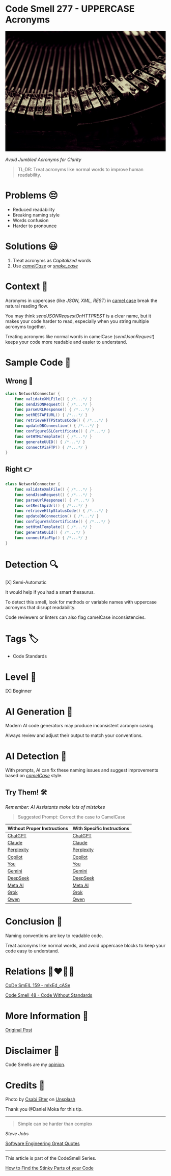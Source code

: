 # Code Smell 277 - UPPERCASE Acronyms

![Code Smell 277 - UPPERCASE Acronyms](Code%20Smell%20277%20-%20UPPERCASE%20Acronyms.jpg)

*Avoid Jumbled Acronyms for Clarity*

> TL;DR: Treat acronyms like normal words to improve human readability.

# Problems 😔 

- Reduced readability
- Breaking naming style
- Words confusion
- Harder to pronounce 

# Solutions 😃

1. Treat acronyms as *Capitalized* words
2. Use *[camelCase](https://en.wikipedia.org/wiki/Camel_case)* or *[snake_case](https://en.wikipedia.org/wiki/Snake_case)*
 
# Context 💬

Acronyms in uppercase (like *JSON, XML, REST*) in [camel case](https://github.com/mcsee/Software-Design-Articles/tree/main/Articles/Code%20Smells/Code%20Smell%20159%20-%20Mixed%20Case/readme.md) break the natural reading flow.

You may think *sendJSONRequestOnHTTPREST* is a clear name, but it makes your code harder to read, especially when you string multiple acronyms together. 

Treating acronyms like normal words in camelCase (*sendJsonRequest*) keeps your code more readable and easier to understand.

# Sample Code 📖

## Wrong 🚫

<!-- [Gist Url](https://gist.github.com/mcsee/3fb92baefac7fb65577e03e196472f67) -->

```swift
class NetworkConnector {
    func validateXMLFile() { /*...*/ }
    func sendJSONRequest() { /*...*/ }
    func parseURLResponse() { /*...*/ }
    func setRESTAPIURL() { /*...*/ }
    func retrieveHTTPStatusCode() { /*...*/ }
    func updateDBConnection() { /*...*/ }
    func configureSSLCertificate() { /*...*/ }
    func setHTMLTemplate() { /*...*/ }
    func generateUUID() { /*...*/ }
    func connectViaFTP() { /*...*/ }
}
```

## Right 👉

<!-- [Gist Url](https://gist.github.com/mcsee/280cb3e2dd681b0039b9604aac32330a) -->

```swift
class NetworkConnector {
    func validateXmlFile() { /*...*/ }
    func sendJsonRequest() { /*...*/ }
    func parseUrlResponse() { /*...*/ }
    func setRestApiUrl() { /*...*/ }
    func retrieveHttpStatusCode() { /*...*/ }
    func updateDbConnection() { /*...*/ }
    func configureSslCertificate() { /*...*/ }
    func setHtmlTemplate() { /*...*/ }
    func generateUuid() { /*...*/ }
    func connectViaFtp() { /*...*/ }
}
```

# Detection 🔍

[X] Semi-Automatic 

It would help if you had a smart thesaurus.

To detect this smell, look for methods or variable names with uppercase acronyms that disrupt readability. 

Code reviewers or linters can also flag camelCase inconsistencies.

# Tags 🏷️

- Code Standards

# Level 🔋

[X] Beginner 

# AI Generation 🤖

Modern AI code generators may produce inconsistent acronym casing. 

Always review and adjust their output to match your conventions.

# AI Detection 🥃

With prompts, AI can fix these naming issues and suggest improvements based on *[camelCase](https://github.com/mcsee/Software-Design-Articles/tree/main/Articles/Code%20Smells/Code%20Smell%20159%20-%20Mixed%20Case/readme.md)* style.

## Try Them! 🛠

*Remember: AI Assistants make lots of mistakes*

> Suggested Prompt: Correct the case to CamelCase

| Without Proper Instructions    | With Specific Instructions |
| -------- | ------- |
| [ChatGPT](https://chat.openai.com/?q=Correct+and+explain+this+code%3A+%60%60%60swift%0D%0Aclass+NetworkConnector+%7B%0D%0A++++func+validateXMLFile%28%29+%7B+%2F%2A...%2A%2F+%7D%0D%0A++++func+sendJSONRequest%28%29+%7B+%2F%2A...%2A%2F+%7D%0D%0A++++func+parseURLResponse%28%29+%7B+%2F%2A...%2A%2F+%7D%0D%0A++++func+setRESTAPIURL%28%29+%7B+%2F%2A...%2A%2F+%7D%0D%0A++++func+retrieveHTTPStatusCode%28%29+%7B+%2F%2A...%2A%2F+%7D%0D%0A++++func+updateDBConnection%28%29+%7B+%2F%2A...%2A%2F+%7D%0D%0A++++func+configureSSLCertificate%28%29+%7B+%2F%2A...%2A%2F+%7D%0D%0A++++func+setHTMLTemplate%28%29+%7B+%2F%2A...%2A%2F+%7D%0D%0A++++func+generateUUID%28%29+%7B+%2F%2A...%2A%2F+%7D%0D%0A++++func+connectViaFTP%28%29+%7B+%2F%2A...%2A%2F+%7D%0D%0A%7D%0D%0A%60%60%60) | [ChatGPT](https://chat.openai.com/?q=Correct+the+case+to+CamelCase%3A+%60%60%60swift%0D%0Aclass+NetworkConnector+%7B%0D%0A++++func+validateXMLFile%28%29+%7B+%2F%2A...%2A%2F+%7D%0D%0A++++func+sendJSONRequest%28%29+%7B+%2F%2A...%2A%2F+%7D%0D%0A++++func+parseURLResponse%28%29+%7B+%2F%2A...%2A%2F+%7D%0D%0A++++func+setRESTAPIURL%28%29+%7B+%2F%2A...%2A%2F+%7D%0D%0A++++func+retrieveHTTPStatusCode%28%29+%7B+%2F%2A...%2A%2F+%7D%0D%0A++++func+updateDBConnection%28%29+%7B+%2F%2A...%2A%2F+%7D%0D%0A++++func+configureSSLCertificate%28%29+%7B+%2F%2A...%2A%2F+%7D%0D%0A++++func+setHTMLTemplate%28%29+%7B+%2F%2A...%2A%2F+%7D%0D%0A++++func+generateUUID%28%29+%7B+%2F%2A...%2A%2F+%7D%0D%0A++++func+connectViaFTP%28%29+%7B+%2F%2A...%2A%2F+%7D%0D%0A%7D%0D%0A%60%60%60) |
| [Claude](https://claude.ai/new?q=Correct+and+explain+this+code%3A+%60%60%60swift%0D%0Aclass+NetworkConnector+%7B%0D%0A++++func+validateXMLFile%28%29+%7B+%2F%2A...%2A%2F+%7D%0D%0A++++func+sendJSONRequest%28%29+%7B+%2F%2A...%2A%2F+%7D%0D%0A++++func+parseURLResponse%28%29+%7B+%2F%2A...%2A%2F+%7D%0D%0A++++func+setRESTAPIURL%28%29+%7B+%2F%2A...%2A%2F+%7D%0D%0A++++func+retrieveHTTPStatusCode%28%29+%7B+%2F%2A...%2A%2F+%7D%0D%0A++++func+updateDBConnection%28%29+%7B+%2F%2A...%2A%2F+%7D%0D%0A++++func+configureSSLCertificate%28%29+%7B+%2F%2A...%2A%2F+%7D%0D%0A++++func+setHTMLTemplate%28%29+%7B+%2F%2A...%2A%2F+%7D%0D%0A++++func+generateUUID%28%29+%7B+%2F%2A...%2A%2F+%7D%0D%0A++++func+connectViaFTP%28%29+%7B+%2F%2A...%2A%2F+%7D%0D%0A%7D%0D%0A%60%60%60) | [Claude](https://claude.ai/new?q=Correct+the+case+to+CamelCase%3A+%60%60%60swift%0D%0Aclass+NetworkConnector+%7B%0D%0A++++func+validateXMLFile%28%29+%7B+%2F%2A...%2A%2F+%7D%0D%0A++++func+sendJSONRequest%28%29+%7B+%2F%2A...%2A%2F+%7D%0D%0A++++func+parseURLResponse%28%29+%7B+%2F%2A...%2A%2F+%7D%0D%0A++++func+setRESTAPIURL%28%29+%7B+%2F%2A...%2A%2F+%7D%0D%0A++++func+retrieveHTTPStatusCode%28%29+%7B+%2F%2A...%2A%2F+%7D%0D%0A++++func+updateDBConnection%28%29+%7B+%2F%2A...%2A%2F+%7D%0D%0A++++func+configureSSLCertificate%28%29+%7B+%2F%2A...%2A%2F+%7D%0D%0A++++func+setHTMLTemplate%28%29+%7B+%2F%2A...%2A%2F+%7D%0D%0A++++func+generateUUID%28%29+%7B+%2F%2A...%2A%2F+%7D%0D%0A++++func+connectViaFTP%28%29+%7B+%2F%2A...%2A%2F+%7D%0D%0A%7D%0D%0A%60%60%60) |
| [Perplexity](https://www.perplexity.ai/?q=Correct+and+explain+this+code%3A+%60%60%60swift%0D%0Aclass+NetworkConnector+%7B%0D%0A++++func+validateXMLFile%28%29+%7B+%2F%2A...%2A%2F+%7D%0D%0A++++func+sendJSONRequest%28%29+%7B+%2F%2A...%2A%2F+%7D%0D%0A++++func+parseURLResponse%28%29+%7B+%2F%2A...%2A%2F+%7D%0D%0A++++func+setRESTAPIURL%28%29+%7B+%2F%2A...%2A%2F+%7D%0D%0A++++func+retrieveHTTPStatusCode%28%29+%7B+%2F%2A...%2A%2F+%7D%0D%0A++++func+updateDBConnection%28%29+%7B+%2F%2A...%2A%2F+%7D%0D%0A++++func+configureSSLCertificate%28%29+%7B+%2F%2A...%2A%2F+%7D%0D%0A++++func+setHTMLTemplate%28%29+%7B+%2F%2A...%2A%2F+%7D%0D%0A++++func+generateUUID%28%29+%7B+%2F%2A...%2A%2F+%7D%0D%0A++++func+connectViaFTP%28%29+%7B+%2F%2A...%2A%2F+%7D%0D%0A%7D%0D%0A%60%60%60) | [Perplexity](https://www.perplexity.ai/?q=Correct+the+case+to+CamelCase%3A+%60%60%60swift%0D%0Aclass+NetworkConnector+%7B%0D%0A++++func+validateXMLFile%28%29+%7B+%2F%2A...%2A%2F+%7D%0D%0A++++func+sendJSONRequest%28%29+%7B+%2F%2A...%2A%2F+%7D%0D%0A++++func+parseURLResponse%28%29+%7B+%2F%2A...%2A%2F+%7D%0D%0A++++func+setRESTAPIURL%28%29+%7B+%2F%2A...%2A%2F+%7D%0D%0A++++func+retrieveHTTPStatusCode%28%29+%7B+%2F%2A...%2A%2F+%7D%0D%0A++++func+updateDBConnection%28%29+%7B+%2F%2A...%2A%2F+%7D%0D%0A++++func+configureSSLCertificate%28%29+%7B+%2F%2A...%2A%2F+%7D%0D%0A++++func+setHTMLTemplate%28%29+%7B+%2F%2A...%2A%2F+%7D%0D%0A++++func+generateUUID%28%29+%7B+%2F%2A...%2A%2F+%7D%0D%0A++++func+connectViaFTP%28%29+%7B+%2F%2A...%2A%2F+%7D%0D%0A%7D%0D%0A%60%60%60) |
| [Copilot](https://www.bing.com/chat?showconv=1&sendquery=1&q=Correct+and+explain+this+code%3A+%60%60%60swift%0D%0Aclass+NetworkConnector+%7B%0D%0A++++func+validateXMLFile%28%29+%7B+%2F%2A...%2A%2F+%7D%0D%0A++++func+sendJSONRequest%28%29+%7B+%2F%2A...%2A%2F+%7D%0D%0A++++func+parseURLResponse%28%29+%7B+%2F%2A...%2A%2F+%7D%0D%0A++++func+setRESTAPIURL%28%29+%7B+%2F%2A...%2A%2F+%7D%0D%0A++++func+retrieveHTTPStatusCode%28%29+%7B+%2F%2A...%2A%2F+%7D%0D%0A++++func+updateDBConnection%28%29+%7B+%2F%2A...%2A%2F+%7D%0D%0A++++func+configureSSLCertificate%28%29+%7B+%2F%2A...%2A%2F+%7D%0D%0A++++func+setHTMLTemplate%28%29+%7B+%2F%2A...%2A%2F+%7D%0D%0A++++func+generateUUID%28%29+%7B+%2F%2A...%2A%2F+%7D%0D%0A++++func+connectViaFTP%28%29+%7B+%2F%2A...%2A%2F+%7D%0D%0A%7D%0D%0A%60%60%60) | [Copilot](https://www.bing.com/chat?showconv=1&sendquery=1&q=Correct+the+case+to+CamelCase%3A+%60%60%60swift%0D%0Aclass+NetworkConnector+%7B%0D%0A++++func+validateXMLFile%28%29+%7B+%2F%2A...%2A%2F+%7D%0D%0A++++func+sendJSONRequest%28%29+%7B+%2F%2A...%2A%2F+%7D%0D%0A++++func+parseURLResponse%28%29+%7B+%2F%2A...%2A%2F+%7D%0D%0A++++func+setRESTAPIURL%28%29+%7B+%2F%2A...%2A%2F+%7D%0D%0A++++func+retrieveHTTPStatusCode%28%29+%7B+%2F%2A...%2A%2F+%7D%0D%0A++++func+updateDBConnection%28%29+%7B+%2F%2A...%2A%2F+%7D%0D%0A++++func+configureSSLCertificate%28%29+%7B+%2F%2A...%2A%2F+%7D%0D%0A++++func+setHTMLTemplate%28%29+%7B+%2F%2A...%2A%2F+%7D%0D%0A++++func+generateUUID%28%29+%7B+%2F%2A...%2A%2F+%7D%0D%0A++++func+connectViaFTP%28%29+%7B+%2F%2A...%2A%2F+%7D%0D%0A%7D%0D%0A%60%60%60) |
| [You](https://you.com/search?q=Correct+and+explain+this+code%3A+%60%60%60swift%0D%0Aclass+NetworkConnector+%7B%0D%0A++++func+validateXMLFile%28%29+%7B+%2F%2A...%2A%2F+%7D%0D%0A++++func+sendJSONRequest%28%29+%7B+%2F%2A...%2A%2F+%7D%0D%0A++++func+parseURLResponse%28%29+%7B+%2F%2A...%2A%2F+%7D%0D%0A++++func+setRESTAPIURL%28%29+%7B+%2F%2A...%2A%2F+%7D%0D%0A++++func+retrieveHTTPStatusCode%28%29+%7B+%2F%2A...%2A%2F+%7D%0D%0A++++func+updateDBConnection%28%29+%7B+%2F%2A...%2A%2F+%7D%0D%0A++++func+configureSSLCertificate%28%29+%7B+%2F%2A...%2A%2F+%7D%0D%0A++++func+setHTMLTemplate%28%29+%7B+%2F%2A...%2A%2F+%7D%0D%0A++++func+generateUUID%28%29+%7B+%2F%2A...%2A%2F+%7D%0D%0A++++func+connectViaFTP%28%29+%7B+%2F%2A...%2A%2F+%7D%0D%0A%7D%0D%0A%60%60%60) | [You](https://you.com/search?q=Correct+the+case+to+CamelCase%3A+%60%60%60swift%0D%0Aclass+NetworkConnector+%7B%0D%0A++++func+validateXMLFile%28%29+%7B+%2F%2A...%2A%2F+%7D%0D%0A++++func+sendJSONRequest%28%29+%7B+%2F%2A...%2A%2F+%7D%0D%0A++++func+parseURLResponse%28%29+%7B+%2F%2A...%2A%2F+%7D%0D%0A++++func+setRESTAPIURL%28%29+%7B+%2F%2A...%2A%2F+%7D%0D%0A++++func+retrieveHTTPStatusCode%28%29+%7B+%2F%2A...%2A%2F+%7D%0D%0A++++func+updateDBConnection%28%29+%7B+%2F%2A...%2A%2F+%7D%0D%0A++++func+configureSSLCertificate%28%29+%7B+%2F%2A...%2A%2F+%7D%0D%0A++++func+setHTMLTemplate%28%29+%7B+%2F%2A...%2A%2F+%7D%0D%0A++++func+generateUUID%28%29+%7B+%2F%2A...%2A%2F+%7D%0D%0A++++func+connectViaFTP%28%29+%7B+%2F%2A...%2A%2F+%7D%0D%0A%7D%0D%0A%60%60%60) |
| [Gemini](https://gemini.google.com/) | [Gemini](https://gemini.google.com/) | 
| [DeepSeek](https://chat.deepseek.com/) | [DeepSeek](https://chat.deepseek.com/) | 
| [Meta AI](https://www.meta.ai/chat) | [Meta AI](https://www.meta.ai/) | 
| [Grok](https://grok.com/) | [Grok](https://grok.com/) | 
| [Qwen](https://chat.qwen.ai/) | [Qwen](https://chat.qwen.ai/) | 

# Conclusion 🏁

Naming conventions are key to readable code. 

Treat acronyms like normal words, and avoid uppercase blocks to keep your code easy to understand.

# Relations 👩‍❤️‍💋‍👨

[CoDe SmElL 159 - mIxEd_cASe](https://github.com/mcsee/Software-Design-Articles/tree/main/Articles/Code%20Smells/Code%20Smell%20159%20-%20Mixed%20Case/readme.md)

[Code Smell 48 - Code Without Standards](https://github.com/mcsee/Software-Design-Articles/tree/main/Articles/Code%20Smells/Code%20Smell%2048%20-%20Code%20Without%20Standards/readme.md)

# More Information 📕

[Original Post](https://www.linkedin.com/posts/danielmoka_clean-code-tip-name-acronyms-as-normal-words-activity-7251472396438687744-C4kx/)

# Disclaimer 📘

Code Smells are my [opinion](https://github.com/mcsee/Software-Design-Articles/tree/main/Articles/Blogging/I%20Wrote%20More%20than%2090%20Articles%20on%202021%20Here%20is%20What%20I%20Learned/readme.md).

# Credits 🙏

Photo by [Csabi Elter](https://unsplash.com/@bulgakovmihaly) on [Unsplash](https://unsplash.com/photos/assorted-color-chip-piled-IIDxzNru2GY)

Thank you @Daniel Moka for this tip.
    
* * *

> Simple can be harder than complex

_Steve Jobs_
  
[Software Engineering Great Quotes](https://github.com/mcsee/Software-Design-Articles/tree/main/Articles/Quotes/Software%20Engineering%20Great%20Quotes/readme.md)

* * *

This article is part of the CodeSmell Series.

[How to Find the Stinky Parts of your Code](https://github.com/mcsee/Software-Design-Articles/tree/main/Articles/Code%20Smells/How%20to%20Find%20the%20Stinky%20parts%20of%20your%20Code/readme.md)